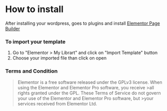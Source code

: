 # How to install

After installing your wordpress, goes to plugins and install [Elementor Page Builder](https://wordpress.org/plugins/elementor/)

### To import your template

1. Go to "Elementor  > My Librart" and click on "Import Template" button
2. Choose your imported file than click on open

### Terms and Condition


>Elementor is a free software released under the GPLv3 license. When using the Elementor and Elementor Pro software, you receive >all rights granted under the GPL. These Terms of Service do not govern your use of the Elementor and Elementor Pro software, but >your services received from Elementor Ltd. 

